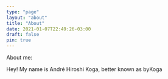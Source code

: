 ```yaml
---
type: "page"
layout: "about"
title: "About"
date: 2021-01-07T22:49:26-03:00
draft: false
pin: true
---
```


About me:

Hey! My name is André Hiroshi Koga, better known as byKoga